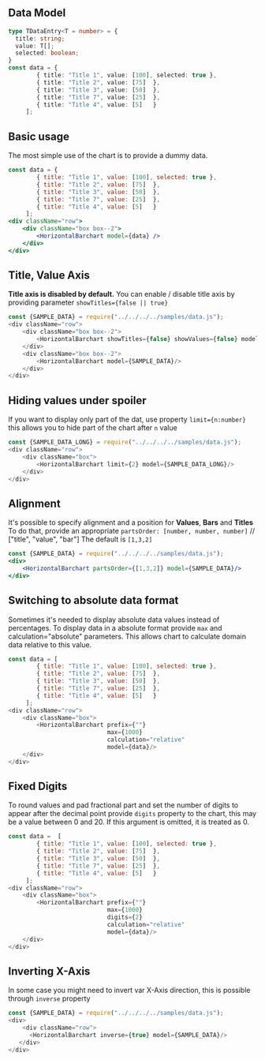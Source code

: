 ## Data Model
```typescript static
type TDataEntry<T = number> = {
  title: string;
  value: T[];
  selected: boolean;
}
const data = {
        { title: "Title 1", value: [100], selected: true },
        { title: "Title 2", value: [75]  },
        { title: "Title 3", value: [50]  },
        { title: "Title 7", value: [25]  },
        { title: "Title 4", value: [5]   }
     ];
```
## Basic usage
The most simple use of the chart is to provide a dummy data.
```jsx static
const data = {
        { title: "Title 1", value: [100], selected: true },
        { title: "Title 2", value: [75]  },
        { title: "Title 3", value: [50]  },
        { title: "Title 7", value: [25]  },
        { title: "Title 4", value: [5]   }
     ];
<div className="row">
    <div className="box box--2">
        <HorizontalBarchart model={data} />
    </div>
</div>
```

## Title, Value Axis
**Title axis is disabled by default.** You can enable / disable title axis by providing parameter `showTitles={false || true}` 

```js static
const {SAMPLE_DATA} = require("../../../../samples/data.js");
<div className="row">
    <div className="box box--2">
        <HorizontalBarchart showTitles={false} showValues={false} model={SAMPLE_DATA}/>
    </div>
    <div className="box box--2">
        <HorizontalBarchart model={SAMPLE_DATA}/>
    </div>
</div>
```

## Hiding values under spoiler
If you want to display only part of the dat, use property ```limit={n:number}``` this
allows you to hide part of the chart after ```n``` value
```js static
const {SAMPLE_DATA_LONG} = require("../../../../samples/data.js");
<div className="row">
    <div className="box">
        <HorizontalBarchart limit={2} model={SAMPLE_DATA_LONG}/>
    </div>
</div>
```

## Alignment
It's possible to specify alignment and a position for **Values**, **Bars** and **Titles** To do that, provide
an appropriate `partsOrder: [number, number, number]` // ["title", "value", "bar"]
The default is `[1,3,2]`

```jsx static
const {SAMPLE_DATA} = require("../../../../samples/data.js");
<div>
    <HorizontalBarchart partsOrder={[1,3,2]} model={SAMPLE_DATA}/>
</div>
```

## Switching to absolute data format 
Sometimes it's needed to display absolute data values instead of percentages. To display data in a absolute format
provide `max` and calculation="absolute" parameters. This allows chart to calculate domain data relative to this 
value.

```js static
const data = [
        { title: "Title 1", value: [100], selected: true },
        { title: "Title 2", value: [75]  },
        { title: "Title 3", value: [50]  },
        { title: "Title 7", value: [25]  },
        { title: "Title 4", value: [5]   }
     ];
<div className="row">
    <div className="box">
        <HorizontalBarchart prefix={""}
                            max={1000}
                            calculation="relative"
                            model={data}/>
    </div>
</div>
``` 

## Fixed Digits
To round values and pad fractional part and set the number of digits to appear after the decimal point provide `digits` 
property to the chart, this may be a value between 0 and 20. If this argument is omitted, it is treated as 0.

```js static
const data =  [
        { title: "Title 1", value: [100], selected: true },
        { title: "Title 2", value: [75]  },
        { title: "Title 3", value: [50]  },
        { title: "Title 7", value: [25]  },
        { title: "Title 4", value: [5]   }
     ];
<div className="row">
    <div className="box">
        <HorizontalBarchart prefix={""}
                            max={1000}
                            digits={2}
                            calculation="relative"
                            model={data}/>
    </div>
</div>
``` 

## Inverting X-Axis
In some case you might need to invert var X-Axis direction, this is possible through `inverse` property

```js static
const {SAMPLE_DATA} = require("../../../../samples/data.js");
<div>
    <div className="row">
      <HorizontalBarchart inverse={true} model={SAMPLE_DATA}/>
   </div>
</div>
```


